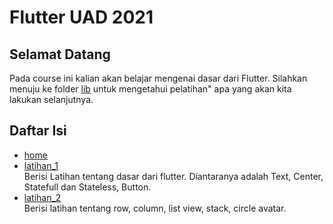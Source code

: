 # Flutter UAD 2021

## Selamat Datang

Pada course ini kalian akan belajar mengenai dasar dari Flutter. Silahkan menuju ke folder [lib](https://github.com/ekomrp177/flutterTIF/tree/Latihan1/lib) untuk mengetahui pelatihan" apa yang akan kita lakukan selanjutnya.

## Daftar Isi

- [home](https://github.com/ekomrp177/flutterTIF/tree/Latihan1/lib)
- [latihan_1](https://github.com/ekomrp177/flutterTIF/tree/Latihan1/lib/latihan_1)</br>
  Berisi Latihan tentang dasar dari flutter. Diantaranya adalah Text, Center, Statefull dan Stateless, Button.
- [latihan_2](https://github.com/ekomrp177/flutterTIF/tree/Latihan1/lib/latihan_2)</br>
  Berisi latihan tentang row, column, list view, stack, circle avatar.
